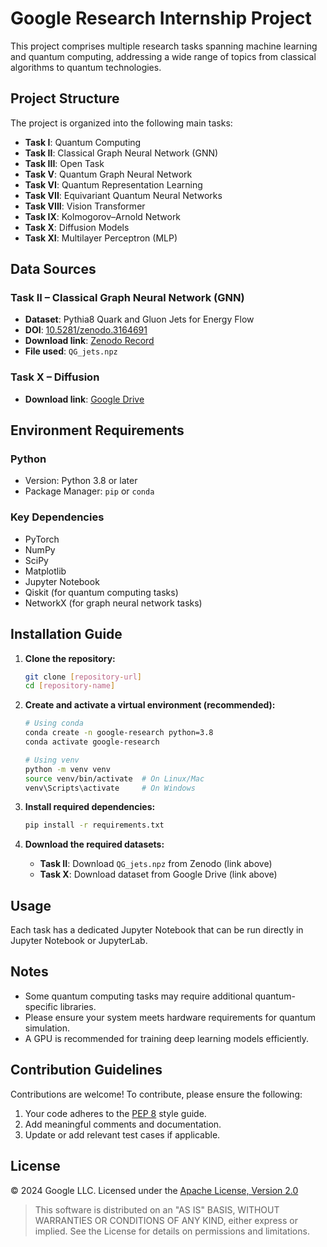 # Google Research Internship Project

This project comprises multiple research tasks spanning machine learning and quantum computing, addressing a wide range of topics from classical algorithms to quantum technologies.

## Project Structure

The project is organized into the following main tasks:

- **Task I**: Quantum Computing  
- **Task II**: Classical Graph Neural Network (GNN)  
- **Task III**: Open Task  
- **Task V**: Quantum Graph Neural Network  
- **Task VI**: Quantum Representation Learning  
- **Task VII**: Equivariant Quantum Neural Networks  
- **Task VIII**: Vision Transformer  
- **Task IX**: Kolmogorov–Arnold Network  
- **Task X**: Diffusion Models  
- **Task XI**: Multilayer Perceptron (MLP)

## Data Sources

### Task II – Classical Graph Neural Network (GNN)
- **Dataset**: Pythia8 Quark and Gluon Jets for Energy Flow  
- **DOI**: [10.5281/zenodo.3164691](https://doi.org/10.5281/zenodo.3164691)  
- **Download link**: [Zenodo Record](https://zenodo.org/records/3164691#.YigdGt9MHrB)  
- **File used**: `QG_jets.npz`

### Task X – Diffusion
- **Download link**: [Google Drive](https://drive.google.com/file/d/1WO2K-SfU2dntGU4Bb3IYBp9Rh7rtTYEr/view?usp=sharing)

## Environment Requirements

### Python
- Version: Python 3.8 or later  
- Package Manager: `pip` or `conda`

### Key Dependencies
- PyTorch  
- NumPy  
- SciPy  
- Matplotlib  
- Jupyter Notebook  
- Qiskit (for quantum computing tasks)  
- NetworkX (for graph neural network tasks)

## Installation Guide

1. **Clone the repository:**
   ```bash
   git clone [repository-url]
   cd [repository-name]
   ```

2. **Create and activate a virtual environment (recommended):**
   ```bash
   # Using conda
   conda create -n google-research python=3.8
   conda activate google-research

   # Using venv
   python -m venv venv
   source venv/bin/activate  # On Linux/Mac
   venv\Scripts\activate     # On Windows
   ```

3. **Install required dependencies:**
   ```bash
   pip install -r requirements.txt
   ```

4. **Download the required datasets:**
   - **Task II**: Download `QG_jets.npz` from Zenodo (link above)
   - **Task X**: Download dataset from Google Drive (link above)

## Usage

Each task has a dedicated Jupyter Notebook that can be run directly in Jupyter Notebook or JupyterLab.

## Notes

- Some quantum computing tasks may require additional quantum-specific libraries.
- Please ensure your system meets hardware requirements for quantum simulation.
- A GPU is recommended for training deep learning models efficiently.

## Contribution Guidelines

Contributions are welcome! To contribute, please ensure the following:
1. Your code adheres to the [PEP 8](https://peps.python.org/pep-0008/) style guide.  
2. Add meaningful comments and documentation.  
3. Update or add relevant test cases if applicable.

## License

© 2024 Google LLC. Licensed under the [Apache License, Version 2.0](http://www.apache.org/licenses/LICENSE-2.0)

> This software is distributed on an "AS IS" BASIS, WITHOUT WARRANTIES OR CONDITIONS OF ANY KIND, either express or implied. See the License for details on permissions and limitations.
